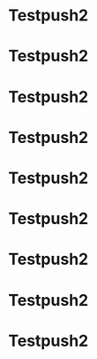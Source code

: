 # Testpush2
# Testpush2
# Testpush2
# Testpush2
# Testpush2
# Testpush2
# Testpush2
# Testpush2
# Testpush2
